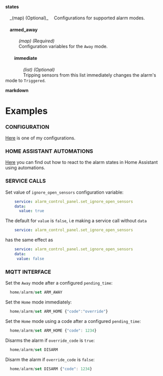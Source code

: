 <div>
<h4> states </h4>
<s style="margin-left:1em;"></s> _(map) (Optional)_  
<s style="margin-left:1em;"></s> Configurations for supported alarm modes.  
  <s></s>  
  <h4 style="margin-left:1em;"> armed_away </h4>

  <s style="margin-left:3em;"></s> _(map) (Required)_  
  <s style="margin-left:3em;"></s> Configuration variables for the `Away` mode.  
  <s></s>  
  <h4 style="margin-left:2em;"> immediate </h4>

  <s style="margin-left:4em;"></s> _(list) (Optional)_  
  <s style="margin-left:4em;"></s> Tripping sensors from this list immediately changes the alarm's mode to `Triggered`.  
</div>

**markdown**
# Examples

### CONFIGURATION
[Here](examples/my_bwalarm.yaml) is one of my configurations.

### HOME ASSISTANT AUTOMATIONS
[Here](examples/automations.yaml) you can find out how to react to the alarm states in Home Assistant using automations.  

### SERVICE CALLS  
Set value of `ignore_open_sensors` configuration variable:
```yaml
    service: alarm_control_panel.set_ignore_open_sensors
    data:
      value: true
```
The default for `value` is `false`, i.e making a service call without `data`
```yaml
    service: alarm_control_panel.set_ignore_open_sensors
```
has the same effect as
```yaml
    service: alarm_control_panel.set_ignore_open_sensors
    data:
     value: false
```

### MQTT INTERFACE
Set the `Away` mode after a configured `pending_time`:
```javascript
  home/alarm/set ARM_AWAY
```
Set the `Home` mode immediately:
```javascript
  home/alarm/set ARM_HOME {"code":"override"}
```
Set the `Home` mode using a code after a configured `pending_time`:
```javascript
  home/alarm/set ARM_HOME {"code": 1234}
```
Disarms the alarm if `override_code` is `true`:
```javascript
  home/alarm/set DISARM
```
Disarm the alarm if `override_code` is `false`:
```javascript
  home/alarm/set DISARM {"code": 1234}
```
